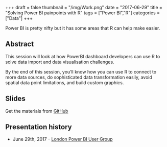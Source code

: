 +++
draft = false
thumbnail = "/img/Work.png"
date = "2017-06-29"
title = "Solving Power BI painpoints with R"
tags = ["Power BI","R"]
categories = ["Data"]
+++

Power BI is pretty nifty but it has some areas that R can help make easier.

## Abstract
This session will look at how PowerBI dashboard developers can use R to solve data import and data visualisation challenges.

By the end of this session, you’ll know how you can use R to connect to more data sources, do sophisticated data transformation easily, avoid spatial data point limitations, and build custom graphics.

## Slides
Get the materials from [GitHub](https://github.com/lockedata/pres-powerbi)


## Presentation history
- June 29th, 2017 - [London Power BI User Group](https://www.meetup.com/London-PUG/events/240429890//)

